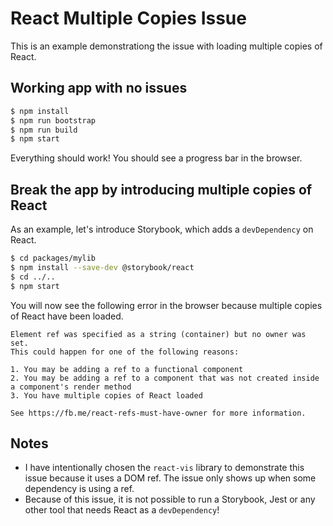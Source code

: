React Multiple Copies Issue
===========================
This is an example demonstrationg the issue with loading multiple copies of React.

Working app with no issues
--------------------------
```bash
$ npm install
$ npm run bootstrap
$ npm run build
$ npm start
```

Everything should work! You should see a progress bar in the browser.

Break the app by introducing multiple copies of React
-----------------------------------------------------
As an example, let's introduce Storybook, which adds a `devDependency` on React.

```bash
$ cd packages/mylib
$ npm install --save-dev @storybook/react
$ cd ../..
$ npm start
```

You will now see the following error in the browser because multiple copies of React have been loaded.

```
Element ref was specified as a string (container) but no owner was set.
This could happen for one of the following reasons:

1. You may be adding a ref to a functional component
2. You may be adding a ref to a component that was not created inside a component's render method
3. You have multiple copies of React loaded

See https://fb.me/react-refs-must-have-owner for more information.
```

Notes
-----
- I have intentionally chosen the `react-vis` library to demonstrate this issue because it uses a DOM ref. The issue only shows up when some dependency is using a ref.
- Because of this issue, it is not possible to run a Storybook, Jest or any other tool that needs React as a `devDependency`!